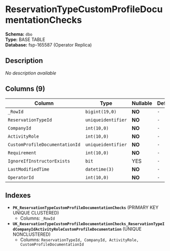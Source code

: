 # ReservationTypeCustomProfileDocumentationChecks

**Schema:** `dbo`  
**Type:** BASE TABLE  
**Database:** fsp-165587 (Operator Replica)

## Description

*No description available*

## Columns (9)

| Column | Type | Nullable | Default | Keys | Description |
|--------|------|----------|---------|------|-------------|
| `_RowId` | `bigint(19,0)` | **NO** | `-` | PK | - |
| `ReservationTypeId` | `uniqueidentifier` | **NO** | `-` | - | - |
| `CompanyId` | `int(10,0)` | **NO** | `-` | - | - |
| `ActivityRole` | `int(10,0)` | **NO** | `-` | - | - |
| `CustomProfileDocumentationId` | `uniqueidentifier` | **NO** | `-` | - | - |
| `Requirement` | `int(10,0)` | **NO** | `-` | - | - |
| `IgnoreIfInstructorExists` | `bit` | YES | `-` | - | - |
| `LastModifiedTime` | `datetime(3)` | **NO** | `-` | - | - |
| `OperatorId` | `int(10,0)` | **NO** | `-` | - | - |

## Indexes

- **`PK_ReservationTypeCustomProfileDocumentationChecks`** (PRIMARY KEY UNIQUE CLUSTERED)
  - Columns: `_RowId`
- **`UK_ReservationTypeCustomProfileDocumentationChecks_ReservationTypeIdCompanyIdActivityRoleCustomProfileDocumentation`** (UNIQUE NONCLUSTERED)
  - Columns: `ReservationTypeId, CompanyId, ActivityRole, CustomProfileDocumentationId`
